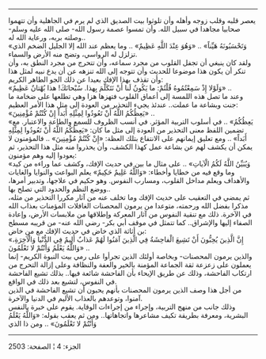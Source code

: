 ------------------------------------------------------------------------

يعصر قلبه وقلب زوجه وأهله وأن تلوثوا بيت الصديق الذي لم يرم في الجاهلية
وأن تتهموا صحابيا مجاهدا في سبيل الله. وأن تمسوا عصمة رسول الله- صلى
الله عليه وسلم- وصلته بربه، ورعاية الله له..  
«وَتَحْسَبُونَهُ هَيِّناً» .. «وَهُوَ عِنْدَ اللَّهِ عَظِيمٌ» .. وما يعظم عند الله إلا الجليل
الضخم الذي تزلزل له الرواسي، وتضج منه الأرض والسماء.  
ولقد كان ينبغي أن تجفل القلوب من مجرد سماعه، وأن تتحرج من مجرد النطق به،
وأن تنكر أن يكون هذا موضوعا للحديث وأن تتوجه إلى الله تنزهه عن أن يدع
نبيه لمثل هذا وأن تقذف بهذا الإفك بعيدا عن ذلك الجو الطاهر الكريم:  
«وَلَوْلا إِذْ سَمِعْتُمُوهُ قُلْتُمْ: ما يَكُونُ لَنا أَنْ نَتَكَلَّمَ بِهذا. سُبْحانَكَ! هذا بُهْتانٌ
عَظِيمٌ» ..  
وعند ما تصل هذه اللمسة إلى أعماق القلوب فتهزها هزا وهي تطلعها على ضخامة
ما جنت وبشاعة ما عملت.. عندئذ يجيء التحذير من العودة إلى مثل هذا الأمر
العظيم:  
«يَعِظُكُمُ اللَّهُ أَنْ تَعُودُوا لِمِثْلِهِ أَبَداً إِنْ كُنْتُمْ مُؤْمِنِينَ» ..  
«يَعِظُكُمُ» .. في أسلوب التربية المؤثر. في أنسب الظروف للسمع والطاعة
والاعتبار. مع تضمين اللفظ معنى التحذير من العودة إلى مثل ما كان: «يَعِظُكُمُ
اللَّهُ أَنْ تَعُودُوا لِمِثْلِهِ أَبَداً» .. ومع تعليق إيمانهم على الانتفاع بتلك العظة:
«إِنْ كُنْتُمْ مُؤْمِنِينَ» .. فالمؤمنون لا يمكن أن يكشف لهم عن بشاعة عمل كهذا
الكشف، وأن يحذروا منه مثل هذا التحذير، ثم يعودوا إليه وهم مؤمنون:  
«وَيُبَيِّنُ اللَّهُ لَكُمُ الْآياتِ» .. على مثال ما بين في حديث الإفك، وكشف عما وراءه
من كيد وما وقع فيه من خطايا وأخطاء: «وَاللَّهُ عَلِيمٌ حَكِيمٌ» يعلم البواعث
والنوايا والغايات والأهداف ويعلم مداخل القلوب، ومسارب النفوس. وهو حكيم
في علاجها، وتدبير أمرها، ووضع النظم والحدود التي تصلح بها..  
ثم يمضي في التعقيب على حديث الإفك وما تخلف عنه من آثار مكررا التحذير من
مثله، مذكرا بفضل الله ورحمته، متوعدا من يرمون المحصنات الغافلات المؤمنات
بعذاب الله في الآخرة. ذلك مع تنقية النفوس من آثار المعركة وإطلاقها من
ملابسات الأرض، وإعادة الصفاء إليها والإشراق.. كما تتمثل في موقف أبي بكر-
رضي الله عنه- من قريبه مسطح بن أثاثة الذي خاض في حديث الإفك مع من خاض:  
«إِنَّ الَّذِينَ يُحِبُّونَ أَنْ تَشِيعَ الْفاحِشَةُ فِي الَّذِينَ آمَنُوا لَهُمْ عَذابٌ أَلِيمٌ فِي الدُّنْيا
وَالْآخِرَةِ، وَاللَّهُ يَعْلَمُ وَأَنْتُمْ لا تَعْلَمُونَ» ..  
والذين يرمون المحصنات- وبخاصة أولئك الذين تجرأوا على رمي بيت النبوة
الكريم- إنما يعملون على زعزعة ثقة الجماعة المؤمنة بالخير والعفة والنظافة
وعلى إزالة التحرج من ارتكاب الفاحشة، وذلك عن طريق الإيحاء بأن الفاحشة
شائعة فيها.. بذلك تشيع الفاحشة في النفوس، لتشيع بعد ذلك في الواقع.  
من أجل هذا وصف الذين يرمون المحصنات بأنهم يحبون أن تشيع الفاحشة في الذين
آمنوا، وتوعدهم بالعذاب الأليم في الدنيا والآخرة.  
وذلك جانب من منهج التربية، وإجراء من إجراءات الوقاية. يقوم على خبرة
بالنفس البشرية، ومعرفة بطريقة تكيف مشاعرها واتجاهاتها.. ومن ثم يعقب
بقوله: «وَاللَّهُ يَعْلَمُ وَأَنْتُمْ لا تَعْلَمُونَ» .. ومن ذا الذي

------------------------------------------------------------------------

الجزء: 4 ¦ الصفحة: 2503
